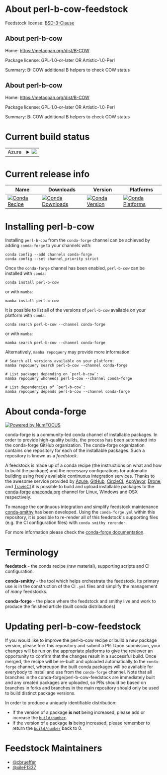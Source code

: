 About perl-b-cow-feedstock
==========================

Feedstock license: [BSD-3-Clause](https://github.com/conda-forge/perl-b-cow-feedstock/blob/main/LICENSE.txt)


About perl-b-cow
----------------

Home: https://metacpan.org/dist/B-COW

Package license: GPL-1.0-or-later OR Artistic-1.0-Perl

Summary: B::COW additional B helpers to check COW status

About perl-b-cow
----------------

Home: https://metacpan.org/dist/B-COW

Package license: GPL-1.0-or-later OR Artistic-1.0-Perl

Summary: B::COW additional B helpers to check COW status

Current build status
====================


<table>
    
  <tr>
    <td>Azure</td>
    <td>
      <details>
        <summary>
          <a href="https://dev.azure.com/conda-forge/feedstock-builds/_build/latest?definitionId=17741&branchName=main">
            <img src="https://dev.azure.com/conda-forge/feedstock-builds/_apis/build/status/perl-b-cow-feedstock?branchName=main">
          </a>
        </summary>
        <table>
          <thead><tr><th>Variant</th><th>Status</th></tr></thead>
          <tbody><tr>
              <td>linux_64</td>
              <td>
                <a href="https://dev.azure.com/conda-forge/feedstock-builds/_build/latest?definitionId=17741&branchName=main">
                  <img src="https://dev.azure.com/conda-forge/feedstock-builds/_apis/build/status/perl-b-cow-feedstock?branchName=main&jobName=linux&configuration=linux%20linux_64_" alt="variant">
                </a>
              </td>
            </tr><tr>
              <td>linux_aarch64</td>
              <td>
                <a href="https://dev.azure.com/conda-forge/feedstock-builds/_build/latest?definitionId=17741&branchName=main">
                  <img src="https://dev.azure.com/conda-forge/feedstock-builds/_apis/build/status/perl-b-cow-feedstock?branchName=main&jobName=linux&configuration=linux%20linux_aarch64_" alt="variant">
                </a>
              </td>
            </tr><tr>
              <td>linux_ppc64le</td>
              <td>
                <a href="https://dev.azure.com/conda-forge/feedstock-builds/_build/latest?definitionId=17741&branchName=main">
                  <img src="https://dev.azure.com/conda-forge/feedstock-builds/_apis/build/status/perl-b-cow-feedstock?branchName=main&jobName=linux&configuration=linux%20linux_ppc64le_" alt="variant">
                </a>
              </td>
            </tr><tr>
              <td>osx_64</td>
              <td>
                <a href="https://dev.azure.com/conda-forge/feedstock-builds/_build/latest?definitionId=17741&branchName=main">
                  <img src="https://dev.azure.com/conda-forge/feedstock-builds/_apis/build/status/perl-b-cow-feedstock?branchName=main&jobName=osx&configuration=osx%20osx_64_" alt="variant">
                </a>
              </td>
            </tr><tr>
              <td>osx_arm64</td>
              <td>
                <a href="https://dev.azure.com/conda-forge/feedstock-builds/_build/latest?definitionId=17741&branchName=main">
                  <img src="https://dev.azure.com/conda-forge/feedstock-builds/_apis/build/status/perl-b-cow-feedstock?branchName=main&jobName=osx&configuration=osx%20osx_arm64_" alt="variant">
                </a>
              </td>
            </tr>
          </tbody>
        </table>
      </details>
    </td>
  </tr>
</table>

Current release info
====================

| Name | Downloads | Version | Platforms |
| --- | --- | --- | --- |
| [![Conda Recipe](https://img.shields.io/badge/recipe-perl--b--cow-green.svg)](https://anaconda.org/conda-forge/perl-b-cow) | [![Conda Downloads](https://img.shields.io/conda/dn/conda-forge/perl-b-cow.svg)](https://anaconda.org/conda-forge/perl-b-cow) | [![Conda Version](https://img.shields.io/conda/vn/conda-forge/perl-b-cow.svg)](https://anaconda.org/conda-forge/perl-b-cow) | [![Conda Platforms](https://img.shields.io/conda/pn/conda-forge/perl-b-cow.svg)](https://anaconda.org/conda-forge/perl-b-cow) |

Installing perl-b-cow
=====================

Installing `perl-b-cow` from the `conda-forge` channel can be achieved by adding `conda-forge` to your channels with:

```
conda config --add channels conda-forge
conda config --set channel_priority strict
```

Once the `conda-forge` channel has been enabled, `perl-b-cow` can be installed with `conda`:

```
conda install perl-b-cow
```

or with `mamba`:

```
mamba install perl-b-cow
```

It is possible to list all of the versions of `perl-b-cow` available on your platform with `conda`:

```
conda search perl-b-cow --channel conda-forge
```

or with `mamba`:

```
mamba search perl-b-cow --channel conda-forge
```

Alternatively, `mamba repoquery` may provide more information:

```
# Search all versions available on your platform:
mamba repoquery search perl-b-cow --channel conda-forge

# List packages depending on `perl-b-cow`:
mamba repoquery whoneeds perl-b-cow --channel conda-forge

# List dependencies of `perl-b-cow`:
mamba repoquery depends perl-b-cow --channel conda-forge
```


About conda-forge
=================

[![Powered by
NumFOCUS](https://img.shields.io/badge/powered%20by-NumFOCUS-orange.svg?style=flat&colorA=E1523D&colorB=007D8A)](https://numfocus.org)

conda-forge is a community-led conda channel of installable packages.
In order to provide high-quality builds, the process has been automated into the
conda-forge GitHub organization. The conda-forge organization contains one repository
for each of the installable packages. Such a repository is known as a *feedstock*.

A feedstock is made up of a conda recipe (the instructions on what and how to build
the package) and the necessary configurations for automatic building using freely
available continuous integration services. Thanks to the awesome service provided by
[Azure](https://azure.microsoft.com/en-us/services/devops/), [GitHub](https://github.com/),
[CircleCI](https://circleci.com/), [AppVeyor](https://www.appveyor.com/),
[Drone](https://cloud.drone.io/welcome), and [TravisCI](https://travis-ci.com/)
it is possible to build and upload installable packages to the
[conda-forge](https://anaconda.org/conda-forge) [anaconda.org](https://anaconda.org/)
channel for Linux, Windows and OSX respectively.

To manage the continuous integration and simplify feedstock maintenance
[conda-smithy](https://github.com/conda-forge/conda-smithy) has been developed.
Using the ``conda-forge.yml`` within this repository, it is possible to re-render all of
this feedstock's supporting files (e.g. the CI configuration files) with ``conda smithy rerender``.

For more information please check the [conda-forge documentation](https://conda-forge.org/docs/).

Terminology
===========

**feedstock** - the conda recipe (raw material), supporting scripts and CI configuration.

**conda-smithy** - the tool which helps orchestrate the feedstock.
                   Its primary use is in the construction of the CI ``.yml`` files
                   and simplify the management of *many* feedstocks.

**conda-forge** - the place where the feedstock and smithy live and work to
                  produce the finished article (built conda distributions)


Updating perl-b-cow-feedstock
=============================

If you would like to improve the perl-b-cow recipe or build a new
package version, please fork this repository and submit a PR. Upon submission,
your changes will be run on the appropriate platforms to give the reviewer an
opportunity to confirm that the changes result in a successful build. Once
merged, the recipe will be re-built and uploaded automatically to the
`conda-forge` channel, whereupon the built conda packages will be available for
everybody to install and use from the `conda-forge` channel.
Note that all branches in the conda-forge/perl-b-cow-feedstock are
immediately built and any created packages are uploaded, so PRs should be based
on branches in forks and branches in the main repository should only be used to
build distinct package versions.

In order to produce a uniquely identifiable distribution:
 * If the version of a package **is not** being increased, please add or increase
   the [``build/number``](https://docs.conda.io/projects/conda-build/en/latest/resources/define-metadata.html#build-number-and-string).
 * If the version of a package **is** being increased, please remember to return
   the [``build/number``](https://docs.conda.io/projects/conda-build/en/latest/resources/define-metadata.html#build-number-and-string)
   back to 0.

Feedstock Maintainers
=====================

* [@cbrueffer](https://github.com/cbrueffer/)
* [@xileF1337](https://github.com/xileF1337/)

